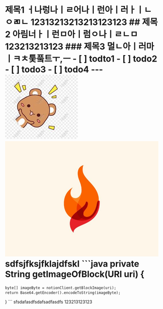 # 제목1  ㅓ나렁나ㅣㄹ어나ㅣ런아ㅣ러ㅏㅣㄴㅇㄻㄴ  12313213213213123123  ## 제목2  아림너ㅏㅣ런ㅁ아ㅣ럼ㅇ나ㅣㄹㄴㅁ  123213213123  ### 제목3  멀ㄴ아ㅣ러마ㅣㅋㅊ틏풐트ㅜ,ㅡ    - [ ] todto1  - [ ] todo2  - [ ] todo3  - [ ] todo4    ---  ![TIL_IMAGE](../../resources/images/6752d69d-49d4-4199-9cb3-377e9c14077e-demo_image.jpg)      ![TIL_IMAGE](../../resources/images/76c4f859-3f1a-4e9d-b6ac-ac23a709f533-퐈이여!.jpeg)  sdfsjfksjfklajdfskl    ```java  private String getImageOfBlock(URI uri) {
    byte[] imageByte = notionClient.getBlockImage(uri);
    return Base64.getEncoder().encodeToString(imageByte);
}    ```  sfsdafasdfsdafsadfasdfs  123213123123  